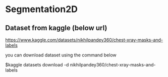 # Segmentation2D
## Dataset from kaggle (below url)
https://www.kaggle.com/datasets/nikhilpandey360/chest-xray-masks-and-labels

you can download dataset using the command below

$kaggle datasets download -d nikhilpandey360/chest-xray-masks-and-labels


